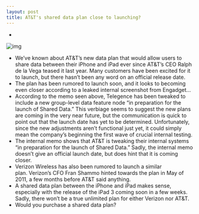 ```yaml
---
layout: post
title: AT&T's shared data plan close to launching?
---
```

* >
![img](http://media.idownloadblog.com/wp-content/uploads/2012/02/att-shared-data.jpg)
* We’ve known about AT&T’s new data plan that would allow users to share data between their iPhone and iPad ever since AT&T’s CEO Ralph de la Vega teased it last year. Many customers have been excited for it to launch, but there hasn’t been any word on an official release date.
* The plan has been rumored to launch soon, and it looks to becoming even closer according to a leaked internal screenshot from Engadget…
* According to the memo seen above, Telegence has been tweaked to include a new group-level data feature node “in preparation for the launch of Shared Data.” This verbiage seems to suggest the new plans are coming in the very near future, but the communication is quick to point out that the launch date has yet to be determined. Unfortunately, since the new adjustments aren’t functional just yet, it could simply mean the company’s beginning the first wave of crucial internal testing. 
* The internal memo shows that AT&T is tweaking their internal systems “in preparation for the launch of Shared Data.” Sadly, the internal memo doesn’t give an official launch date, but does hint that it is coming closer.
* Verizon Wireless has also been rumored to launch a similar plan. Verizon’s CFO Fran Shammo hinted towards the plan in May of 2011, a few months before AT&T said anything.
* A shared data plan between the iPhone and iPad makes sense, especially with the release of the iPad 3 coming soon in a few weeks. Sadly, there won’t be a true unlimited plan for either Verizon nor AT&T.
* Would you purchase a shared data plan?

